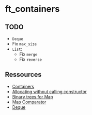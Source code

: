 # ft_containers

## TODO

* ``Deque``
* Fix ``max_size``
* ``List``:
	* Fix ``merge``
	* Fix ``reverse``

## Ressources

* [Containers](http://www.cplusplus.com/reference/stl/)
* [Allocating without calling constructor](https://stackoverflow.com/a/4576380)
* [Binary trees for Map](https://stackoverflow.com/a/47934594)
* [Map Comparator](https://stackoverflow.com/questions/5733254/how-can-i-create-my-own-comparator-for-a-map)
* [Deque](https://stackoverflow.com/questions/6292332/what-really-is-a-deque-in-stl)
